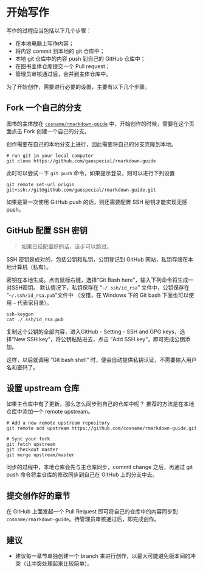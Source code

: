 # 开始写作

写作的过程应当包括以下几个步骤：

- 在本地电脑上写作内容；
- 将内容 commit 到本地的 git 仓库中；
- 本地 git 仓库中的内容 push 到自己的 GitHub 仓库中；
- 在图书主体仓库提交一个 Pull request；
- 管理员审核通过后，合并到主体仓库中。

为了开始创作，需要进行必要的设置，主要有以下几个步骤。

## Fork 一个自己的分支

图书的主体放在 [`cosname/rmarkdown-guide`](https://github.com/cosname/rmarkdown-guide) 中，开始创作的时候，需要在这个页面点击 Fork 创建一个自己的分支。

创作需要在自己的本地分支上进行，因此需要将自己的分支克隆到本地。

```
# run git in your local computer
git clone https://github.com/gaospecial/rmarkdown-guide
```
此时可以尝试一下 `git push` 命令，如果提示登录，则可以进行下列设置

```
git remote set-url origin git+ssh://git@github.com/gaospecial/rmarkdown-guide.git
```

如果是第一次使用 GitHub push 的话，则还需要配置 SSH 秘钥才能实现无感 push。

## GitHub 配置 SSH 密钥

> 如果已经配置好的话，该步可以跳过。

SSH 密钥是成对的，包括公钥和私钥，公钥登记到 GitHub 网站，私钥存储在本地计算机（私有）。

密钥在本地生成。点击鼠标右键，选择“Git Bash here”，输入下列命令将生成一对SSH密钥。
默认情况下，私钥保存在 “`~/.ssh/id_rsa`” 文件中，公钥保存在 “`~/.ssh/id_rsa.pub`"文件中
（没错，在 Windows 下的 Git bash 下面也可以使用 `~` 代表家目录）。

```
ssh-keygen
cat ./.ssh/id_rsa.pub
```

复制这个公钥的全部内容，进入GitHub - Setting - SSH and GPG keys，选择“New SSH key”，将公钥粘贴进去，点击 “Add SSH key”，即可完成公钥添加。

这样，以后就调用 “Git bash shell” 时，便会自动提供私钥认证，不需要输入用户名和密码了。

## 设置 upstream 仓库

如果主仓库中有了更新，那么怎么同步到自己的仓库中呢？
推荐的方法是在本地仓库中添加一个 remote upstream。

```
# Add a new remote upstream repository
git remote add upstream https://github.com/cosname/rmarkdown-guide.git

# Sync your fork
git fetch upstream
git checkout master
git merge upstream/master
```

同步的过程中，本地仓库会先与主仓库同步，commit change 之后，再通过 git push 命令将主仓库的修改同步到自己在 GitHub 上的分支中去。

## 提交创作好的章节

在 GitHub 上面发起一个 Pull Request 即可将自己的仓库中的内容同步到 `cosname/rmarkdown-guide`。待管理员审核通过后，即完成创作。

## 建议

- 建议每一章节单独创建一个 branch 来进行创作，以最大可能避免版本间的冲突（让冲突处理起来比较简单）。

